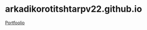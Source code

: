 # arkadikorotitshtarpv22.github.io
<a href="https://arkadikorotitshtarpv22.github.io/NooremTarkvaraarendaja/">Portfoolio</a>
